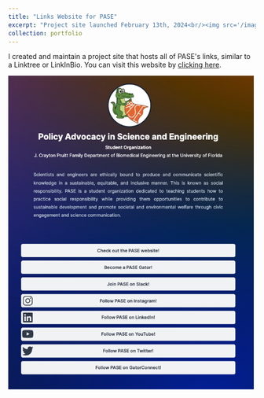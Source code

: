 ```yaml
---
title: "Links Website for PASE"
excerpt: "Project site launched February 13th, 2024<br/><img src='/images/PASE-Links.png' width=500>"
collection: portfolio
---
```


I created and maintain a project site that hosts all of PASE's links, similar to a Linktree or LinkInBio. You can visit this website by [clicking here](https://gator-pase-links.netlify.app/).

<img src='/images/PASE-Links.png' width=500>
